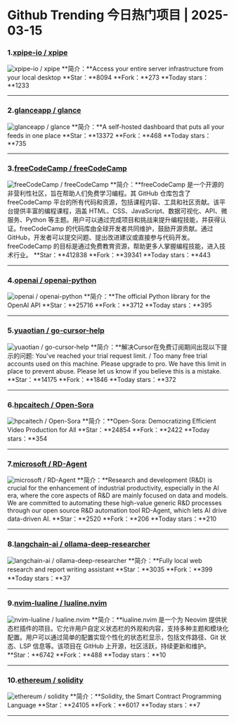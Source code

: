 # Github Trending 今日热门项目 | 2025-03-15
### 1.[xpipe-io / xpipe](https://github.com/xpipe-io/xpipe)

![xpipe-io / xpipe](https://repository-images.githubusercontent.com/593867048/9ca24c7f-d2bf-40e8-99d5-8cd4846c3558)
**简介：**Access your entire server infrastructure from your local desktop
**Star：**8094
**Fork：**273
**Today stars：**1233

---

### 2.[glanceapp / glance](https://github.com/glanceapp/glance)

![glanceapp / glance](https://repository-images.githubusercontent.com/792861139/3559b51f-85bc-4ca1-93a6-76d0be4dca32)
**简介：**A self-hosted dashboard that puts all your feeds in one place
**Star：**13372
**Fork：**468
**Today stars：**735

---

### 3.[freeCodeCamp / freeCodeCamp](https://github.com/freeCodeCamp/freeCodeCamp)

![freeCodeCamp / freeCodeCamp](https://opengraph.githubassets.com/3475f63eb5b4c600900cc9bbaf7e4a5485e28320057854ac04ffb9d34aa785e6/freeCodeCamp/freeCodeCamp)
**简介：**freeCodeCamp 是一个开源的非营利性社区，旨在帮助人们免费学习编程。其 GitHub 仓库包含了 freeCodeCamp 平台的所有代码和资源，包括课程内容、工具和社区贡献。该平台提供丰富的编程课程，涵盖 HTML、CSS、JavaScript、数据可视化、API、微服务、Python 等主题。用户可以通过完成项目和挑战来提升编程技能，并获得认证。freeCodeCamp 的代码库由全球开发者共同维护，鼓励开源贡献。通过 GitHub，开发者可以提交问题、提出改进建议或直接参与代码开发。freeCodeCamp 的目标是通过免费教育资源，帮助更多人掌握编程技能，进入技术行业。
**Star：**412838
**Fork：**39341
**Today stars：**443

---

### 4.[openai / openai-python](https://github.com/openai/openai-python)

![openai / openai-python](https://repository-images.githubusercontent.com/307213173/7b83a5a7-a102-4b8a-abe7-7c14267908fa)
**简介：**The official Python library for the OpenAI API
**Star：**25716
**Fork：**3712
**Today stars：**395

---

### 5.[yuaotian / go-cursor-help](https://github.com/yuaotian/go-cursor-help)

![yuaotian / go-cursor-help](https://opengraph.githubassets.com/871205be2a55989df92dd1702b420351895cecab6014a852fa602d0ed5b1d7cc/yuaotian/go-cursor-help)
**简介：**解决Cursor在免费订阅期间出现以下提示的问题: You've reached your trial request limit. / Too many free trial accounts used on this machine. Please upgrade to pro. We have this limit in place to prevent abuse. Please let us know if you believe this is a mistake.
**Star：**14175
**Fork：**1846
**Today stars：**372

---

### 6.[hpcaitech / Open-Sora](https://github.com/hpcaitech/Open-Sora)

![hpcaitech / Open-Sora](https://opengraph.githubassets.com/11c9411a11f0d38af60f007e11d1774e42a74f61a241626ad046dca10058f447/hpcaitech/Open-Sora)
**简介：**Open-Sora: Democratizing Efficient Video Production for All
**Star：**24854
**Fork：**2422
**Today stars：**354

---

### 7.[microsoft / RD-Agent](https://github.com/microsoft/RD-Agent)

![microsoft / RD-Agent](https://opengraph.githubassets.com/b718222d828c8be243832b329804b7fa4e4a7bb509fd9ff91beaa3d25f1db8ec/microsoft/RD-Agent)
**简介：**Research and development (R&D) is crucial for the enhancement of industrial productivity, especially in the AI era, where the core aspects of R&D are mainly focused on data and models. We are committed to automating these high-value generic R&D processes through our open source R&D automation tool RD-Agent, which lets AI drive data-driven AI.
**Star：**2520
**Fork：**206
**Today stars：**210

---

### 8.[langchain-ai / ollama-deep-researcher](https://github.com/langchain-ai/ollama-deep-researcher)

![langchain-ai / ollama-deep-researcher](https://opengraph.githubassets.com/31550e49f7ba36906512f6db47f7685d443806578374f74dc8d03f76d61c1646/langchain-ai/ollama-deep-researcher)
**简介：**Fully local web research and report writing assistant
**Star：**3035
**Fork：**399
**Today stars：**37

---

### 9.[nvim-lualine / lualine.nvim](https://github.com/nvim-lualine/lualine.nvim)

![nvim-lualine / lualine.nvim](https://opengraph.githubassets.com/914a66e758873573bca0e6f287035e2fd7581bbb07a540527ecf24be384fa302/nvim-lualine/lualine.nvim)
**简介：**lualine.nvim 是一个为 Neovim 提供状态栏插件的项目。它允许用户自定义状态栏的外观和内容，支持多种主题和模块化配置。用户可以通过简单的配置实现个性化的状态栏显示，包括文件路径、Git 状态、LSP 信息等。该项目在 GitHub 上开源，社区活跃，持续更新和维护。
**Star：**6742
**Fork：**488
**Today stars：**10

---

### 10.[ethereum / solidity](https://github.com/ethereum/solidity)

![ethereum / solidity](https://opengraph.githubassets.com/a0567ddb05666e356d37ebe74f76c1b7a2b35d871fe59be9b70e53bd13d2b0e0/ethereum/solidity)
**简介：**Solidity, the Smart Contract Programming Language
**Star：**24105
**Fork：**6017
**Today stars：**7

---

